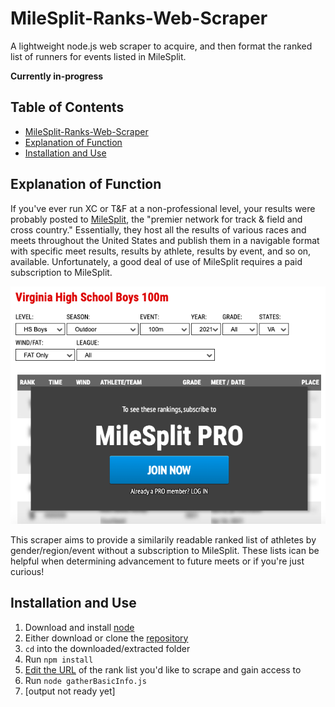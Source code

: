 # MileSplit-Ranks-Web-Scraper
A lightweight node.js web scraper to acquire, and then format the ranked list of runners for events listed in MileSplit. 

**Currently in-progress**

## Table of Contents 
- [MileSplit-Ranks-Web-Scraper](#milesplit-ranks-web-scraper)
- [Explanation of Function](#explanation-of-function)
- [Installation and Use](#installation-and-use)

## Explanation of Function 
If you've ever run XC or T&F at a non-professional level, your results were probably posted to [MileSplit](https://www.milesplit.com/), the "premier network for track & field and cross country." Essentially, they host all the results of various races and meets throughout the United States and publish them in a navigable format with specific meet results, results by athlete, results by event, and so on, available. Unfortunately, a good deal of use of MileSplit requires a paid subscription to MileSplit. 

![having to pay image](readme/paying.png)

This scraper aims to provide a similarily readable ranked list of athletes by gender/region/event without a subscription to MileSplit. These lists ican be helpful when determining advancement to future meets or if you're just curious! 

## Installation and Use

1. Download and install [node](https://nodejs.org/en/) 
2. Either download or clone the [repository](https://github.com/TheBlueness/MileSplit-Ranks-Web-Scraper)
3. `cd` into the downloaded/extracted folder 
4. Run `npm install` 
5. [Edit the URL](https://github.com/TheBlueness/MileSplit-Ranks-Web-Scraper/blob/8736c4c85ee81c3b3b6c18ff3a284a61643240d7/gatherBasicInfo.js#L3-L6) of the rank list you'd like to scrape and gain access to 
6. Run `node gatherBasicInfo.js`
7. [output not ready yet]
